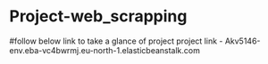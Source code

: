 # Project-web_scrapping
#follow below link to take a glance of project
project link - Akv5146-env.eba-vc4bwrmj.eu-north-1.elasticbeanstalk.com
